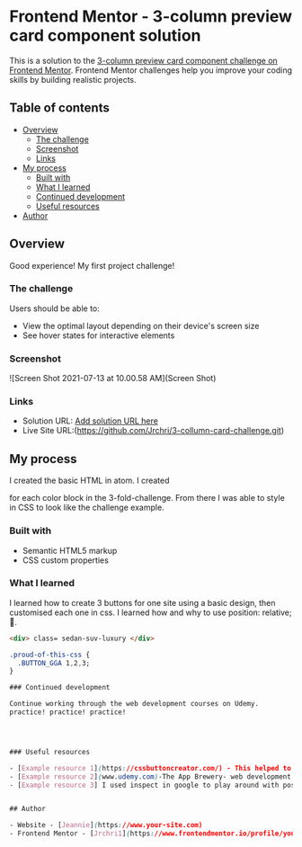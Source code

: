 # Frontend Mentor - 3-column preview card component solution

This is a solution to the [3-column preview card component challenge on Frontend Mentor](https://www.frontendmentor.io/challenges/3column-preview-card-component-pH92eAR2-). Frontend Mentor challenges help you improve your coding skills by building realistic projects.

## Table of contents

- [Overview](#overview)
  - [The challenge](#the-challenge)
  - [Screenshot](#screenshot)
  - [Links](#links)
- [My process](#my-process)
  - [Built with](#built-with)
  - [What I learned](#what-i-learned)
  - [Continued development](#continued-development)
  - [Useful resources](#useful-resources)
- [Author](#author)



## Overview
Good experience! My first project challenge!

### The challenge

Users should be able to:

- View the optimal layout depending on their device's screen size
- See hover states for interactive elements

### Screenshot

![Screen Shot 2021-07-13 at 10.00.58 AM](Screen Shot)



### Links

- Solution URL: [Add solution URL here](https://your-solution-url.com)
- Live Site URL:(https://github.com/Jrchri/3-collumn-card-challenge.git)

## My process
I created the basic HTML in atom.
I created <div> for each color block in the 3-fold-challenge.
From there I was able to style in CSS to look like the challenge example.

### Built with

- Semantic HTML5 markup
- CSS custom properties

### What I learned
I learned how to create 3 buttons for one site using a basic design, then customised each one in css.
I learned how and why to use position: relative; 🎉.


```html
<div> class= sedan-suv-luxury </div>
```
```css
.proud-of-this-css {
  .BUTTON_GGA 1,2,3;
}

### Continued development

Continue working through the web development courses on Udemy.
practice! practice! practice!




### Useful resources

- [Example resource 1](https://cssbuttoncreator.com/) - This helped to make the button. I really liked the preview  option for the button. I was able to see and test it out as I was creating it.
- [Example resource 2](www.udemy.com)-The App Brewery- web development bootcamp
- [Example resource 3] I used inspect in google to play around with positioning my <div>s


## Author

- Website - [Jeannie](https://www.your-site.com)
- Frontend Mentor - [Jrchri1](https://www.frontendmentor.io/profile/yourusername)
